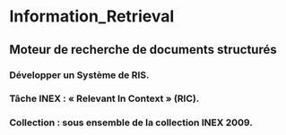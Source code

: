 # Information_Retrieval

## Moteur de recherche de documents structurés

### Développer un Système de RIS.
### Tâche INEX : « Relevant In Context » (RIC).
### Collection : sous ensemble de la collection INEX 2009.

